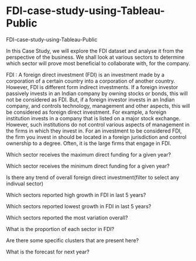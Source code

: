 # FDI-case-study-using-Tableau-Public

FDI-case-study-using-Tableau-Public

In this Case Study, we will explore the FDI dataset and analyse it from the perspective of the business. We shall look at various sectors to determine which sector will prove most beneficial to collaborate with, for the company.

FDI : A foreign direct investment (FDI) is an investment made by a corporation of a certain country into a corporation of another country. However, FDI is different form indirect investments. If a foreign investor passively invests in an Indian company by owning stocks or bonds, this will not be considered as FDI. But, if a foreign investor invests in an Indian company, and controls technology, management and other aspects, this will be considered as foreign direct investment. For example, a foreign institution invests in a company that is listed on a major stock exchange. However, such institutions do not control various aspects of management in the firms in which they invest in. For an investment to be considered FDI, the firm you invest in should be located in a foreign jurisdiction and control ownership to a degree. Often, it is the large firms that engage in FDI.

Which sector receives the maximum direct funding for a given year?

Which sector receives the minimum direct funding for a given year?

Is there any trend of overall foreign direct investment(filter to select any indivual sector)

Which sectors reported high growth in FDI in last 5 years?

Which sectors reported lowest growth in FDI in last 5 years?

Which sectors reported the most variation overall?

What is the proportion of each sector in FDI?

Are there some specific clusters that are present here?

What is the forecast for next year?
